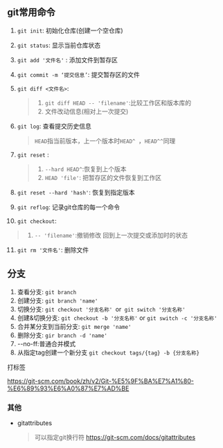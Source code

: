 ## git常用命令

1. `git init`:
   初始化仓库(创建一个空仓库) 

2. `git status`:
   显示当前仓库状态

3. `git add '文件名'` :
   添加文件到暂存区

4. `git commit -m ‘提交信息’`:
   提交暂存区的文件

5. `git diff <文件名>`:
   
   > 1. `git diff HEAD -- 'filename'`:比较工作区和版本库的
   > 2. 文件改动信息(相对上一次提交)

6. `git log`:
   查看提交历史信息 
   
   > `HEAD`指当前版本，上一个版本时`HEAD^ `，`HEAD^^`同理

7. `git reset` :
   
   > 1. `--hard HEAD^`:恢复到上个版本 
   > 2. `HEAD 'file'`: 把暂存区的文件恢复到工作区

8. `git reset --hard 'hash'`:
   恢复到指定版本

9. `git reflog`:
   记录git仓库的每一个命令

10. `git checkout`:

> 1. `-- 'filename'`:撤销修改 回到上一次提交或添加时的状态

11. `git rm '文件名'`:
    删除文件

## 分支

1. 查看分支: `git branch`
2. 创建分支: `git branch 'name'`
3. 切换分支: `git checkout '分支名称' `or` git switch '分支名称'`
4. 创建&切换分支: `git checkout -b '分支名称'` or `git switch -c '分支名称'`
5. 合并某分支到当前分支: `git merge 'name'`
6. 删除分支: `gir branch -d 'name'`
7. --no-ff:普通合并模式
8. 从指定tag创建一个新分支 `git checkout tags/{tag} -b {分支名称}`



打标签

https://git-scm.com/book/zh/v2/Git-%E5%9F%BA%E7%A1%80-%E6%89%93%E6%A0%87%E7%AD%BE

### 

### 其他

* gitattributes 

  > 可以指定git换行符 https://git-scm.com/docs/gitattributes
